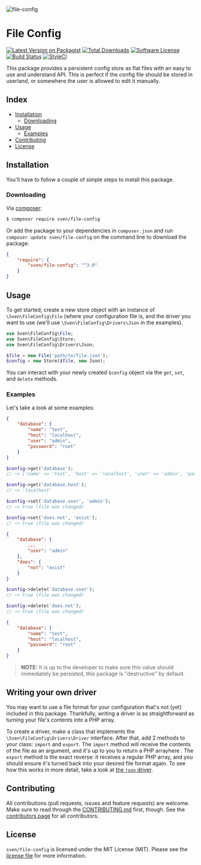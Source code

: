 ![file-config](https://user-images.githubusercontent.com/11269635/35174536-129cc67e-fd70-11e7-8b87-d2ba8cc24ec8.jpg)

# File Config

[![Latest Version on Packagist][ico-version]][link-packagist]
[![Total Downloads][ico-downloads]][link-downloads]
[![Software License][ico-license]](LICENSE.md)
[![Build Status][ico-circleci]][link-circleci]
[![StyleCI][ico-styleci]][link-styleci]

This package provides a persistent config store as flat files with an easy
to use and understand API. This is perfect if the config file should be 
stored in userland, or somewhere the user is allowed to edit it manually.

## Index
- [Installation](#installation)
  - [Downloading](#downloading)
- [Usage](#usage)
  - [Examples](#examples)
- [Contributing](#contributing)
- [License](#license)

## Installation
You'll have to follow a couple of simple steps to install this package.

### Downloading
Via [composer](http://getcomposer.org):

```bash
$ composer require sven/file-config
```

Or add the package to your dependencies in `composer.json` and run
`composer update sven/file-config` on the command line to download
the package:

```json
{
    "require": {
        "sven/file-config": "^3.0"
    }
}
```

## Usage
To get started, create a new store object with an instance of `\Sven\FileConfig\File` (where your 
configuration file is, and the driver you want to use (we'll use `\Sven\FileConfig\Drivers\Json` 
in the examples).

```php
use Sven\FileConfig\File;
use Sven\FileConfig\Store;
use Sven\FileConfig\Drivers\Json;

$file = new File('path/to/file.json');
$config = new Store($file, new Json);
```

You can interact with your newly created `$config` object via the `get`, `set`, and `delete` 
methods.

### Examples
Let's take a look at some examples:

```json
{
    "database": {
        "name": "test",
        "host": "localhost",
        "user": "admin",
        "password": "root"
    }
}
```

```php
$config->get('database'); 
// ~> ['name' => 'test', 'host' => 'localhost', 'user' => 'admin', 'password' => root']

$config->get('database.host'); 
// ~> 'localhost'
```

```php
$config->set('database.user', 'admin');
// ~> true (file was changed)

$config->set('does.not', 'exist');
// ~> true (file was changed)
```

```json
{
    "database": {
        ...
        "user": "admin"
    },
    "does": {
        "not": "exist"
    }
}
```

```php
$config->delete('database.user');
// ~> true (file was changed)

$config->delete('does.not');
// ~> true (file was changed)
```

```json
{
    "database": {
        "name": "test",
        "host": "localhost",
        "password": "root"
    }
}
```

> **NOTE:** It is up to the developer to make sure this value should immediately be
persisted, this package is "destructive" by default.

## Writing your own driver
You may want to use a file format for your configuration that's not (yet) included in
this package. Thankfully, writing a driver is as straightforward as turning your file's
contents into a PHP array.

To create a driver, make a class that implements the `\Sven\FileConfig\Drivers\Driver`
interface. After that, add 2 methods to your class: `import` and `export`. The `import`
method will receive the contents of the file as an argument, and it's up to you to return
a PHP arrayhere . The `export` method is the exact reverse: it receives a regular PHP array,
and you should ensure it's turned back into your desired file format again. To see how this
works in more detail, take a look at [the `json` driver](src/Drivers/Json.php). 

## Contributing
All contributions (pull requests, issues and feature requests) are
welcome. Make sure to read through the [CONTRIBUTING.md](CONTRIBUTING.md) first,
though. See the [contributors page](../../graphs/contributors) for all contributors.

## License
`sven/file-config` is licensed under the MIT License (MIT). Please see the
[license file](LICENSE.md) for more information.

[ico-version]: https://img.shields.io/packagist/v/sven/file-config.svg?style=flat-square
[ico-license]: https://img.shields.io/badge/license-MIT-green.svg?style=flat-square
[ico-downloads]: https://img.shields.io/packagist/dt/sven/file-config.svg?style=flat-square
[ico-circleci]: https://img.shields.io/circleci/project/github/svenluijten/file-config.svg?style=flat-square
[ico-styleci]: https://styleci.io/repos/117891803/shield

[link-packagist]: https://packagist.org/packages/sven/file-config
[link-downloads]: https://packagist.org/packages/sven/file-config
[link-circleci]: https://circleci.com/gh/svenluijten/file-config
[link-styleci]: https://styleci.io/repos/117891803
